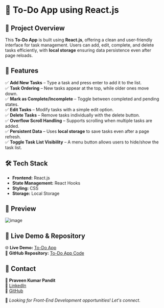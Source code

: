 # 📝 To-Do App using React.js

## 📌 Project Overview
This **To-Do App** is built using **React.js**, offering a clean and user-friendly interface for task management. Users can add, edit, complete, and delete tasks efficiently, with **local storage** ensuring data persistence even after page reloads.

## 🚀 Features
✅ **Add New Tasks** – Type a task and press enter to add it to the list.  
✅ **Task Ordering** – New tasks appear at the top, while older ones move down.  
✅ **Mark as Complete/Incomplete** – Toggle between completed and pending states.  
✅ **Edit Tasks** – Modify tasks with a simple edit option.  
✅ **Delete Tasks** – Remove tasks individually with the delete button.  
✅ **Overflow Scroll Handling** – Supports scrolling when multiple tasks are added.  
✅ **Persistent Data** – Uses **local storage** to save tasks even after a page refresh.  
✅ **Toggle Task List Visibility** – A menu button allows users to hide/show the task list.  

## 🛠 Tech Stack
- **Frontend:** React.js
- **State Management:** React Hooks
- **Styling:** CSS
- **Storage:** Local Storage

## 📸 Preview

![image](https://github.com/user-attachments/assets/73250bc8-f2a3-4101-9be9-7eef1844622f)


## 🔗 Live Demo & Repository
🌐 **Live Demo:** [To-Do App](https://reactitodoapp.netlify.app/)  
📂 **GitHub Repository:** [To-Do App Code](https://github.com/Praveenkr398/10TodoApp)  

## 📧 Contact
👤 **Praveen Kumar Pandit**  
🔗 [LinkedIn](https://www.linkedin.com/in/Praveenkr398)  
🔗 [GitHub](https://github.com/Praveenkr398)  

🚀 *Looking for Front-End Development opportunities! Let's connect.*
